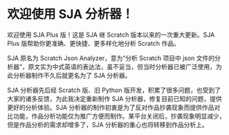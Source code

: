 # 欢迎使用 SJA 分析器！

欢迎使用 SJA Plus 版！这是 SJA 继 Scratch 版本以来的一次重大更新。SJA Plus 版帮助你更准确、更快捷、更多样化地分析 Scratch 作品。
            
SJA 原名为 Scratch Json Analyzer，意为“分析 Scratch 项目中 json 文件的分析器”，原文实为中式英语的表达法，虽不妥当，但当时分析器已被广泛使用，为此分析器制作不久后就更名为了 SJA 分析器。

SJA 分析器先后经 Scratch 版、旧 Python 版开发，积累了很多问题，也受到了大家的诸多反馈，为此我决定重新制作 SJA 分析器，修复目前已知的问题，提供更好的分析体验。SJA 分析器的制作初衷是为了反对作品抄袭现象而提供作品对比功能，作品分析功能仅为推广方便而制作。某平台关闭后，抄袭现象明显减少，但是作品分析的需求却增多了，SJA 分析器的重心也将转移到作品分析上。
